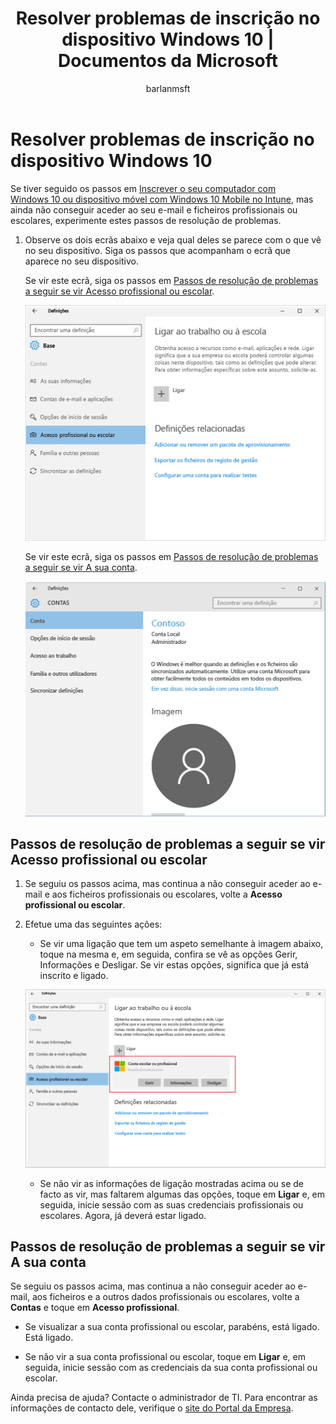 ﻿---
title: "Resolver problemas de inscrição no dispositivo Windows 10 | Documentos da Microsoft"
description: 
keywords: 
author: barlanmsft
ms.author: barlan
manager: angrobe
ms.date: 10/12/2016
ms.topic: article
ms.prod: 
ms.service: microsoft-intune
ms.technology: 
ms.assetid: 4ab630b6-47ff-443b-a2a5-be23388bcea7
searchScope:
- User help
ROBOTS: 
ms.reviewer: priyar
ms.suite: ems
ms.custom: intune-enduser
ms.translationtype: Human Translation
ms.sourcegitcommit: 9ff1adae93fe6873f5551cf58b1a2e89638dee85
ms.openlocfilehash: 465d84490f5000b13a2c7371677cee77baadc4d2
ms.contentlocale: pt-pt
ms.lasthandoff: 05/23/2017


---

# <a name="troubleshoot-your-windows-10-device-enrollment"></a>Resolver problemas de inscrição no dispositivo Windows 10
Se tiver seguido os passos em [Inscrever o seu computador com Windows 10 ou dispositivo móvel com Windows 10 Mobile no Intune](enroll-your-w10-phone-or-w10-pc-windows.md), mas ainda não conseguir aceder ao seu e-mail e ficheiros profissionais ou escolares, experimente estes passos de resolução de problemas.

1.  Observe os dois ecrãs abaixo e veja qual deles se parece com o que vê no seu dispositivo. Siga os passos que acompanham o ecrã que aparece no seu dispositivo.

    Se vir este ecrã, siga os passos em [Passos de resolução de problemas a seguir se vir Acesso profissional ou escolar](#troubleshooting-steps-to-follow-if-you-see-access-work-or-school).

    ![settings-accounts-access-work-or-school](./media/w10-enroll-rs1-connect-to-work-or-school.png)

    Se vir este ecrã, siga os passos em [Passos de resolução de problemas a seguir se vir A sua conta](#troubleshooting-steps-to-follow-if-you-see-your-account).

    ![settings-accounts-your-account](./media/W10-enroll-2-accounts-your-account.png)

## <a name="troubleshooting-steps-to-follow-if-you-see-access-work-or-school"></a>Passos de resolução de problemas a seguir se vir Acesso profissional ou escolar

1.  Se seguiu os passos acima, mas continua a não conseguir aceder ao e-mail e aos ficheiros profissionais ou escolares, volte a **Acesso profissional ou escolar**.

2. Efetue uma das seguintes ações:

    - Se vir uma ligação que tem um aspeto semelhante à imagem abaixo, toque na mesma e, em seguida, confira se vê as opções Gerir, Informações e Desligar. Se vir estas opções, significa que já está inscrito e ligado.

    ![validate-successful-enrollment](./media/w10-enroll-rs1-validate-successful-enrollment.png)

    - Se não vir as informações de ligação mostradas acima ou se de facto as vir, mas faltarem algumas das opções, toque em **Ligar** e, em seguida, inicie sessão com as suas credenciais profissionais ou escolares. Agora, já deverá estar ligado.

## <a name="troubleshooting-steps-to-follow-if-you-see-your-account"></a>Passos de resolução de problemas a seguir se vir A sua conta

Se seguiu os passos acima, mas continua a não conseguir aceder ao e-mail, aos ficheiros e a outros dados profissionais ou escolares, volte a **Contas** e toque em **Acesso profissional**.

- Se visualizar a sua conta profissional ou escolar, parabéns, está ligado. Está ligado.

- Se não vir a sua conta profissional ou escolar, toque em **Ligar** e, em seguida, inicie sessão com as credenciais da sua conta profissional ou escolar.

Ainda precisa de ajuda? Contacte o administrador de TI. Para encontrar as informações de contacto dele, verifique o [site do Portal da Empresa](http://portal.manage.microsoft.com).

